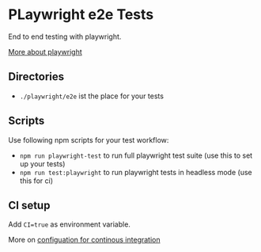 # PLaywright e2e Tests

End to end testing with playwright.

[More about playwright](https://playwright.dev/)

## Directories

- `./playwright/e2e` ist the place for your tests

## Scripts

Use following npm scripts for your test workflow:

- `npm run playwright-test` to run full playwright test suite (use this to set up your tests)
- `npm run test:playwright` to run playwright tests in headless mode (use this for ci)

## CI setup

Add `CI=true` as environment variable.

More on [configuation for continous integration]()
